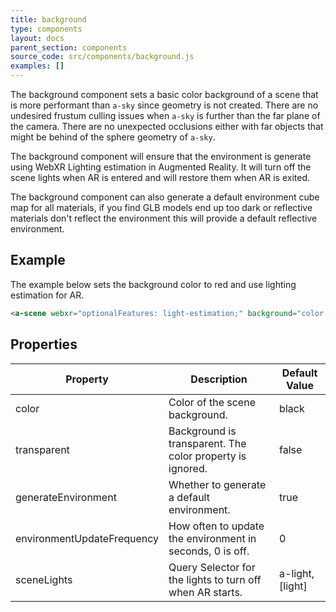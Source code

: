 ```yaml
---
title: background
type: components
layout: docs
parent_section: components
source_code: src/components/background.js
examples: []
---
```


The background component sets a basic color background of a scene that is more
performant than `a-sky` since geometry is not created. There are no undesired
frustum culling issues when `a-sky` is further than the far plane of the
camera. There are no unexpected occlusions either with far objects that might
be behind of the sphere geometry of `a-sky`.

The background component will ensure that the environment is generate using WebXR
Lighting estimation in Augmented Reality. It will turn off the scene lights when AR
is entered and will restore them when AR is exited.

The background component can also generate a default environment cube map for all
materials, if you find GLB models end up too dark or reflective materials don't
reflect the environment this will provide a default reflective environment.

## Example

The example below sets the background color to red and use lighting estimation for AR.

```html
<a-scene webxr="optionalFeatures: light-estimation;" background="color: red"></a-scene>
```

## Properties

| Property                   | Description                                               | Default Value   |
|----------------------------|-----------------------------------------------------------|-----------------|
| color                      | Color of the scene background.                            | black           |
| transparent                | Background is transparent. The color property is ignored. | false           |
| generateEnvironment        | Whether to generate a default environment.                | true            |
| environmentUpdateFrequency | How often to update the environment in seconds, 0 is off. | 0               |
| sceneLights                | Query Selector for the lights to turn off when AR starts. | a-light,[light] |

